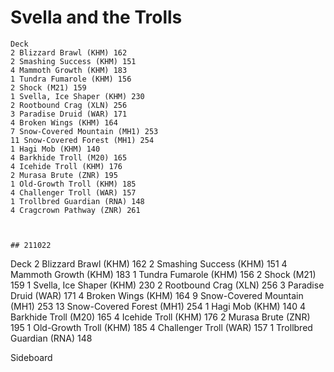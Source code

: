# Svella and the Trolls
```
Deck
2 Blizzard Brawl (KHM) 162
2 Smashing Success (KHM) 151
4 Mammoth Growth (KHM) 183
1 Tundra Fumarole (KHM) 156
2 Shock (M21) 159
1 Svella, Ice Shaper (KHM) 230
2 Rootbound Crag (XLN) 256
3 Paradise Druid (WAR) 171
4 Broken Wings (KHM) 164
7 Snow-Covered Mountain (MH1) 253
11 Snow-Covered Forest (MH1) 254
1 Hagi Mob (KHM) 140
4 Barkhide Troll (M20) 165
4 Icehide Troll (KHM) 176
2 Murasa Brute (ZNR) 195
1 Old-Growth Troll (KHM) 185
4 Challenger Troll (WAR) 157
1 Trollbred Guardian (RNA) 148
4 Cragcrown Pathway (ZNR) 261



## 211022
```
Deck
2 Blizzard Brawl (KHM) 162
2 Smashing Success (KHM) 151
4 Mammoth Growth (KHM) 183
1 Tundra Fumarole (KHM) 156
2 Shock (M21) 159
1 Svella, Ice Shaper (KHM) 230
2 Rootbound Crag (XLN) 256
3 Paradise Druid (WAR) 171
4 Broken Wings (KHM) 164
9 Snow-Covered Mountain (MH1) 253
13 Snow-Covered Forest (MH1) 254
1 Hagi Mob (KHM) 140
4 Barkhide Troll (M20) 165
4 Icehide Troll (KHM) 176
2 Murasa Brute (ZNR) 195
1 Old-Growth Troll (KHM) 185
4 Challenger Troll (WAR) 157
1 Trollbred Guardian (RNA) 148

Sideboard

```

